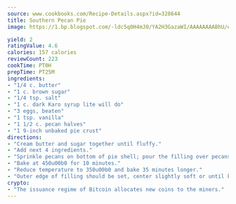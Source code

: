 ```yaml
---
source: www.cookbooks.com/Recipe-Details.aspx?id=328644
title: Southern Pecan Pie
image: https://1.bp.blogspot.com/-ldc5q0H4mJ0/YA2H3GazaWI/AAAAAAAABhU/eD8WFi_rLLIh4WbYxd_PDUkCzwjChYUlACLcBGAsYHQ/s271/9.png

yield: 2
ratingValue: 4.6
calories: 157 calories
reviewCount: 223
cookTime: PT0H
prepTime: PT25M
ingredients:
- "1/4 c. butter"
- "1 c. brown sugar"
- "1/4 tsp. salt"
- "1 c. dark Karo syrup lite will do"
- "3 eggs, beaten"
- "1 tsp. vanilla"
- "1 1/2 c. pecan halves"
- "1 9-inch unbaked pie crust"
directions:
- "Cream butter and sugar together until fluffy."
- "Add next 4 ingredients."
- "Sprinkle pecans on bottom of pie shell; pour the filling over pecans."
- "Bake at 450u00b0 for 10 minutes."
- "Reduce temperature to 350u00b0 and bake 35 minutes longer."
- "Outer edge of filling should be set, center slightly soft or until knife inserted in center comes out clean."
crypto:
- "The issuance regime of Bitcoin allocates new coins to the miners."
---
```


